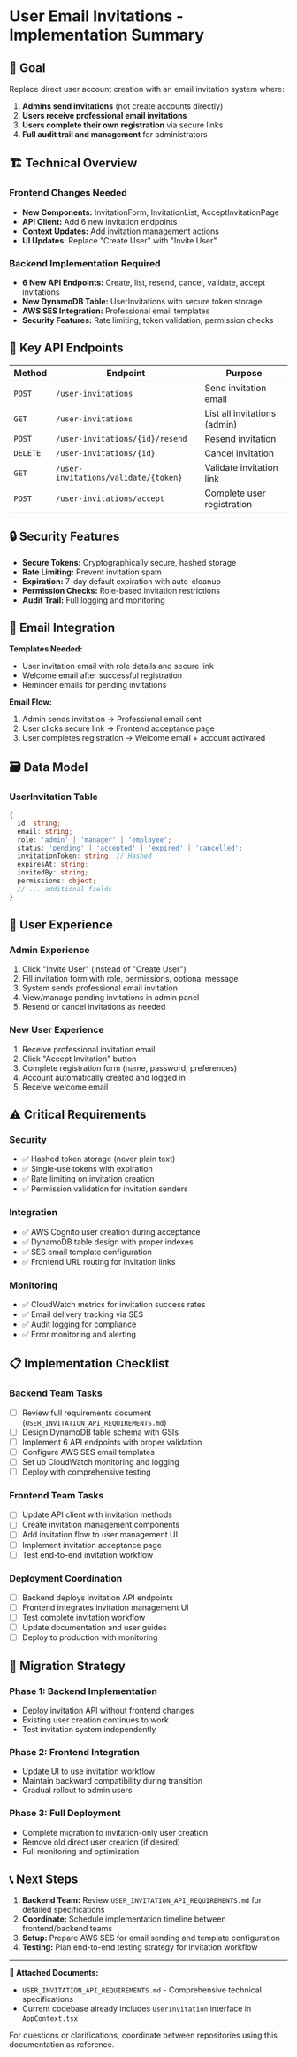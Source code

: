 # User Email Invitations - Implementation Summary

## 🎯 Goal
Replace direct user account creation with an email invitation system where:
1. **Admins send invitations** (not create accounts directly)
2. **Users receive professional email invitations**
3. **Users complete their own registration** via secure links
4. **Full audit trail and management** for administrators

## 🏗️ Technical Overview

### Frontend Changes Needed
- **New Components:** InvitationForm, InvitationList, AcceptInvitationPage
- **API Client:** Add 6 new invitation endpoints  
- **Context Updates:** Add invitation management actions
- **UI Updates:** Replace "Create User" with "Invite User"

### Backend Implementation Required
- **6 New API Endpoints:** Create, list, resend, cancel, validate, accept invitations
- **New DynamoDB Table:** UserInvitations with secure token storage
- **AWS SES Integration:** Professional email templates
- **Security Features:** Rate limiting, token validation, permission checks

## 🔗 Key API Endpoints

| Method | Endpoint | Purpose |
|--------|----------|---------|
| `POST` | `/user-invitations` | Send invitation email |
| `GET` | `/user-invitations` | List all invitations (admin) |
| `POST` | `/user-invitations/{id}/resend` | Resend invitation |
| `DELETE` | `/user-invitations/{id}` | Cancel invitation |
| `GET` | `/user-invitations/validate/{token}` | Validate invitation link |
| `POST` | `/user-invitations/accept` | Complete user registration |

## 🔒 Security Features

- **Secure Tokens:** Cryptographically secure, hashed storage
- **Rate Limiting:** Prevent invitation spam
- **Expiration:** 7-day default expiration with auto-cleanup
- **Permission Checks:** Role-based invitation restrictions
- **Audit Trail:** Full logging and monitoring

## 📧 Email Integration

**Templates Needed:**
- User invitation email with role details and secure link
- Welcome email after successful registration
- Reminder emails for pending invitations

**Email Flow:**
1. Admin sends invitation → Professional email sent
2. User clicks secure link → Frontend acceptance page
3. User completes registration → Welcome email + account activated

## 🗃️ Data Model

### UserInvitation Table
```typescript
{
  id: string;
  email: string;
  role: 'admin' | 'manager' | 'employee';
  status: 'pending' | 'accepted' | 'expired' | 'cancelled';
  invitationToken: string; // Hashed
  expiresAt: string;
  invitedBy: string;
  permissions: object;
  // ... additional fields
}
```

## 👥 User Experience

### Admin Experience
1. Click "Invite User" (instead of "Create User")
2. Fill invitation form with role, permissions, optional message
3. System sends professional email invitation
4. View/manage pending invitations in admin panel
5. Resend or cancel invitations as needed

### New User Experience  
1. Receive professional invitation email
2. Click "Accept Invitation" button
3. Complete registration form (name, password, preferences)
4. Account automatically created and logged in
5. Receive welcome email

## ⚠️ Critical Requirements

### Security
- ✅ Hashed token storage (never plain text)
- ✅ Single-use tokens with expiration
- ✅ Rate limiting on invitation creation
- ✅ Permission validation for invitation senders

### Integration
- ✅ AWS Cognito user creation during acceptance
- ✅ DynamoDB table design with proper indexes
- ✅ SES email template configuration
- ✅ Frontend URL routing for invitation links

### Monitoring
- ✅ CloudWatch metrics for invitation success rates
- ✅ Email delivery tracking via SES
- ✅ Audit logging for compliance
- ✅ Error monitoring and alerting

## 📋 Implementation Checklist

### Backend Team Tasks
- [ ] Review full requirements document (`USER_INVITATION_API_REQUIREMENTS.md`)
- [ ] Design DynamoDB table schema with GSIs
- [ ] Implement 6 API endpoints with proper validation
- [ ] Configure AWS SES email templates
- [ ] Set up CloudWatch monitoring and logging
- [ ] Deploy with comprehensive testing

### Frontend Team Tasks  
- [ ] Update API client with invitation methods
- [ ] Create invitation management components
- [ ] Add invitation flow to user management UI
- [ ] Implement invitation acceptance page
- [ ] Test end-to-end invitation workflow

### Deployment Coordination
- [ ] Backend deploys invitation API endpoints
- [ ] Frontend integrates invitation management UI
- [ ] Test complete invitation workflow
- [ ] Update documentation and user guides
- [ ] Deploy to production with monitoring

## 🔄 Migration Strategy

### Phase 1: Backend Implementation
- Deploy invitation API without frontend changes
- Existing user creation continues to work
- Test invitation system independently

### Phase 2: Frontend Integration
- Update UI to use invitation workflow
- Maintain backward compatibility during transition
- Gradual rollout to admin users

### Phase 3: Full Deployment
- Complete migration to invitation-only user creation
- Remove old direct user creation (if desired)
- Full monitoring and optimization

## 📞 Next Steps

1. **Backend Team:** Review `USER_INVITATION_API_REQUIREMENTS.md` for detailed specifications
2. **Coordinate:** Schedule implementation timeline between frontend/backend teams
3. **Setup:** Prepare AWS SES for email sending and template configuration
4. **Testing:** Plan end-to-end testing strategy for invitation workflow

---

**📎 Attached Documents:**
- `USER_INVITATION_API_REQUIREMENTS.md` - Comprehensive technical specifications
- Current codebase already includes `UserInvitation` interface in `AppContext.tsx`

For questions or clarifications, coordinate between repositories using this documentation as reference. 